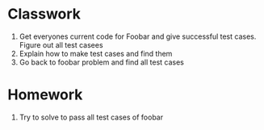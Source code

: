 # Classwork 
1. Get everyones current code for Foobar and give successful test cases. Figure out all test casees
1. Explain how to make test cases and find them
1. Go back to foobar problem and find all test cases

# Homework
1. Try to solve to pass all test cases of foobar
